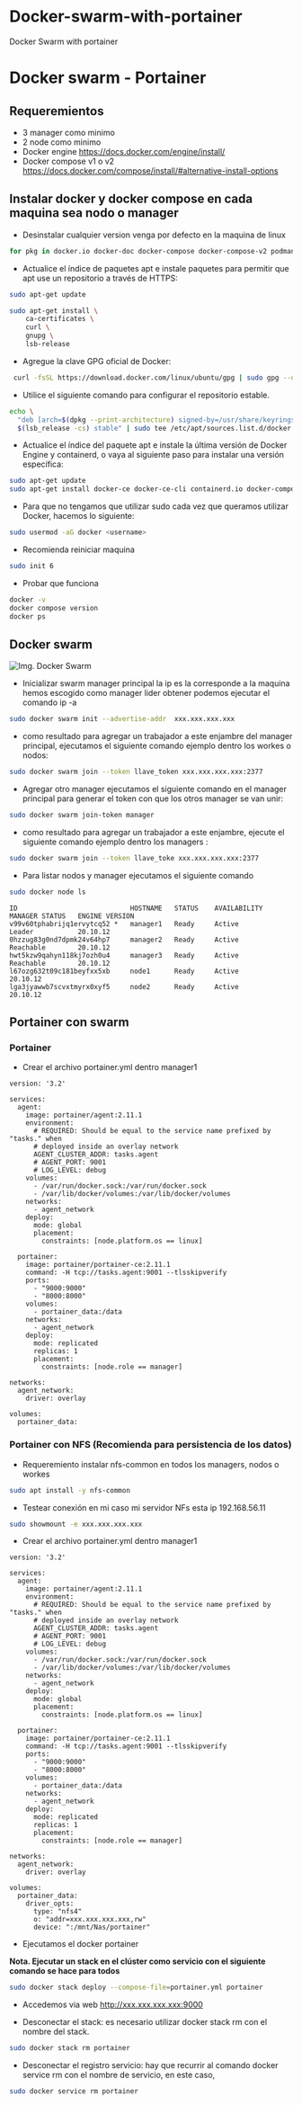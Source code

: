 # Docker-swarm-with-portainer
Docker Swarm with portainer

# Docker swarm - Portainer

## Requeremientos

- 3 manager como minimo
- 2 node como minimo
- Docker engine https://docs.docker.com/engine/install/
- Docker compose v1 o v2 https://docs.docker.com/compose/install/#alternative-install-options
## Instalar docker y docker compose en cada maquina sea nodo o manager 

- Desinstalar cualquier version venga por defecto en la maquina de linux  

```bash
for pkg in docker.io docker-doc docker-compose docker-compose-v2 podman-docker containerd runc; do sudo apt-get remove $pkg; done
````

- Actualice el índice de paquetes apt e instale paquetes para permitir que apt use un repositorio a través de HTTPS:

```bash
sudo apt-get update
```

```bash
sudo apt-get install \
    ca-certificates \
    curl \
    gnupg \
    lsb-release
```
- Agregue la clave GPG oficial de Docker:

```bash
 curl -fsSL https://download.docker.com/linux/ubuntu/gpg | sudo gpg --dearmor -o /usr/share/keyrings/docker-archive-keyring.gpg
```

- Utilice el siguiente comando para configurar el repositorio estable.
```bash
echo \
  "deb [arch=$(dpkg --print-architecture) signed-by=/usr/share/keyrings/docker-archive-keyring.gpg] https://download.docker.com/linux/ubuntu \
  $(lsb_release -cs) stable" | sudo tee /etc/apt/sources.list.d/docker.list > /dev/null
```
- Actualice el índice del paquete apt e instale la última versión de Docker Engine y containerd, o vaya al siguiente paso para instalar una versión específica:

```bash
sudo apt-get update
sudo apt-get install docker-ce docker-ce-cli containerd.io docker-compose-plugin
```
- Para que no tengamos que utilizar sudo cada vez que queramos utilizar Docker, hacemos lo siguiente:
```bash 
sudo usermod -aG docker <username> 
```

- Recomienda reiniciar maquina

```bash 
sudo init 6
```

- Probar que funciona 

```bash
docker -v
docker compose version
docker ps  
```

## Docker swarm 
![Img. Docker Swarm](https://docs.docker.com/engine/swarm/images/swarm-diagram.webp)


-  Inicializar swarm manager principal la ip es la corresponde a la maquina hemos escogido como manager lider obtener podemos ejecutar el comando ip -a
```bash
sudo docker swarm init --advertise-addr  xxx.xxx.xxx.xxx
```

- como resultado para agregar un trabajador a este enjambre del manager principal, ejecutamos el siguiente comando ejemplo dentro los workes o nodos:
```bash
sudo docker swarm join --token llave_token xxx.xxx.xxx.xxx:2377
```

- Agregar otro manager ejecutamos el siguiente comando en el manager principal para generar el token con que los otros manager se van unir:
```bash 
sudo docker swarm join-token manager
````
- como resultado para agregar un trabajador a este enjambre, ejecute el siguiente comando ejemplo dentro los managers :
```bash
sudo docker swarm join --token llave_toke xxx.xxx.xxx.xxx:2377
```

- Para listar nodos y manager ejecutamos el siguiente comando

```bash
sudo docker node ls 
```
```
ID                            HOSTNAME   STATUS    AVAILABILITY   MANAGER STATUS   ENGINE VERSION
v99v60tphabrijq1ervytcq52 *   manager1   Ready     Active         Leader           20.10.12
0hzzug83g0nd7dpmk24v64hp7     manager2   Ready     Active         Reachable        20.10.12
hwt5kzw9qahyn118kj7ozh0u4     manager3   Ready     Active         Reachable        20.10.12
l67ozg632t09c181beyfxx5xb     node1      Ready     Active                          20.10.12
lga3jyawwb7scvxtmyrx0xyf5     node2      Ready     Active                          20.10.12
```
## Portainer con swarm

### Portainer 

- Crear el archivo portainer.yml dentro manager1

```
version: '3.2'

services:
  agent:
    image: portainer/agent:2.11.1
    environment:
      # REQUIRED: Should be equal to the service name prefixed by "tasks." when
      # deployed inside an overlay network
      AGENT_CLUSTER_ADDR: tasks.agent
      # AGENT_PORT: 9001
      # LOG_LEVEL: debug
    volumes:
      - /var/run/docker.sock:/var/run/docker.sock
      - /var/lib/docker/volumes:/var/lib/docker/volumes
    networks:
      - agent_network
    deploy:
      mode: global
      placement:
        constraints: [node.platform.os == linux]

  portainer:
    image: portainer/portainer-ce:2.11.1
    command: -H tcp://tasks.agent:9001 --tlsskipverify
    ports:
      - "9000:9000"
      - "8000:8000"
    volumes:
      - portainer_data:/data
    networks:
      - agent_network
    deploy:
      mode: replicated
      replicas: 1
      placement:
        constraints: [node.role == manager]

networks:
  agent_network:
    driver: overlay

volumes:
  portainer_data:
```

### Portainer con NFS  (Recomienda para persistencia de los datos)

- Requeremiento instalar nfs-common en todos los managers, nodos o workes

```bash
sudo apt install -y nfs-common
````
- Testear conexión en mi caso mi servidor NFs esta ip 192.168.56.11  
```bash
sudo showmount -e xxx.xxx.xxx.xxx
```

- Crear el archivo portainer.yml dentro manager1

```
version: '3.2'

services:
  agent:
    image: portainer/agent:2.11.1
    environment:
      # REQUIRED: Should be equal to the service name prefixed by "tasks." when
      # deployed inside an overlay network
      AGENT_CLUSTER_ADDR: tasks.agent
      # AGENT_PORT: 9001
      # LOG_LEVEL: debug
    volumes:
      - /var/run/docker.sock:/var/run/docker.sock
      - /var/lib/docker/volumes:/var/lib/docker/volumes
    networks:
      - agent_network
    deploy:
      mode: global
      placement:
        constraints: [node.platform.os == linux]

  portainer:
    image: portainer/portainer-ce:2.11.1
    command: -H tcp://tasks.agent:9001 --tlsskipverify
    ports:
      - "9000:9000"
      - "8000:8000"
    volumes:
      - portainer_data:/data
    networks:
      - agent_network
    deploy:
      mode: replicated
      replicas: 1
      placement:
        constraints: [node.role == manager]

networks:
  agent_network:
    driver: overlay

volumes:
  portainer_data:
    driver_opts:
      type: "nfs4"
      o: "addr=xxx.xxx.xxx.xxx,rw"
      device: ":/mnt/Nas/portainer"

```

- Ejecutamos el docker portainer 

**Nota. Ejecutar un stack en el clúster como servicio con el siguiente comando se hace para todos**

```bash
sudo docker stack deploy --compose-file=portainer.yml portainer 
```
- Accedemos via web http://xxx.xxx.xxx.xxx:9000

- Desconectar el stack: es necesario utilizar docker stack rm con el nombre del stack.
```bash
sudo docker stack rm portainer
```

- Desconectar el registro servicio: hay que recurrir al comando docker service rm con el nombre de servicio, en este caso, 

```bash
sudo docker service rm portainer
```
